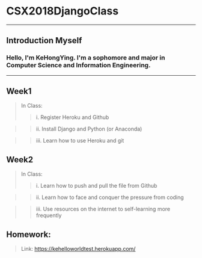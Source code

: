 # CSX2018DjangoClass

***
## Introduction Myself
### Hello, I'm KeHongYing. I'm a sophomore and major in Computer Science and Information Engineering.
***

## Week1
>  In Class:
>>  i. Register Heroku and Github

>>  ii. Install Django and Python (or Anaconda)

>>  iii. Learn how to use Heroku and git

## Week2
>  In Class:
>>  i. Learn how to push and pull the file from Github

>>  ii. Learn how to face and conquer the pressure from coding

>>  iii. Use resources on the internet to self-learning more frequently

##  Homework:

> Link: https://kehelloworldtest.herokuapp.com/
